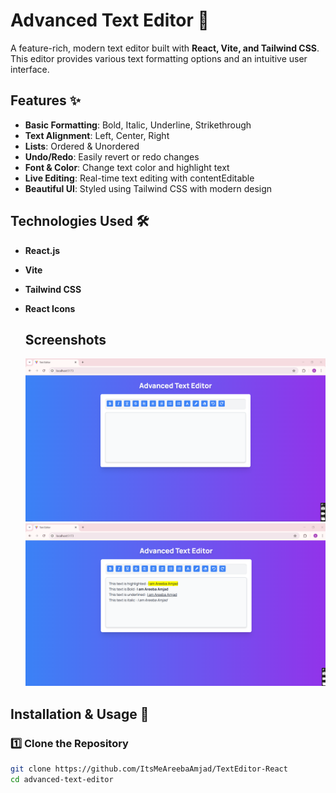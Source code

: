 # Advanced Text Editor 📝

A feature-rich, modern text editor built with **React, Vite, and Tailwind CSS**. This editor provides various text formatting options and an intuitive user interface.

## Features ✨

- **Basic Formatting**: Bold, Italic, Underline, Strikethrough
- **Text Alignment**: Left, Center, Right
- **Lists**: Ordered & Unordered
- **Undo/Redo**: Easily revert or redo changes
- **Font & Color**: Change text color and highlight text
- **Live Editing**: Real-time text editing with contentEditable
- **Beautiful UI**: Styled using Tailwind CSS with modern design

## Technologies Used 🛠

- **React.js**
- **Vite**
- **Tailwind CSS**
- **React Icons**

  ## Screenshots

  ![screenshot1](https://github.com/ItsMeAreebaAmjad/TextEditor-React/blob/main/image1.png)
  ![screenshot2](https://github.com/ItsMeAreebaAmjad/TextEditor-React/blob/main/image2.png)

## Installation & Usage 🚀

### 1️⃣ Clone the Repository  
```sh
git clone https://github.com/ItsMeAreebaAmjad/TextEditor-React
cd advanced-text-editor

